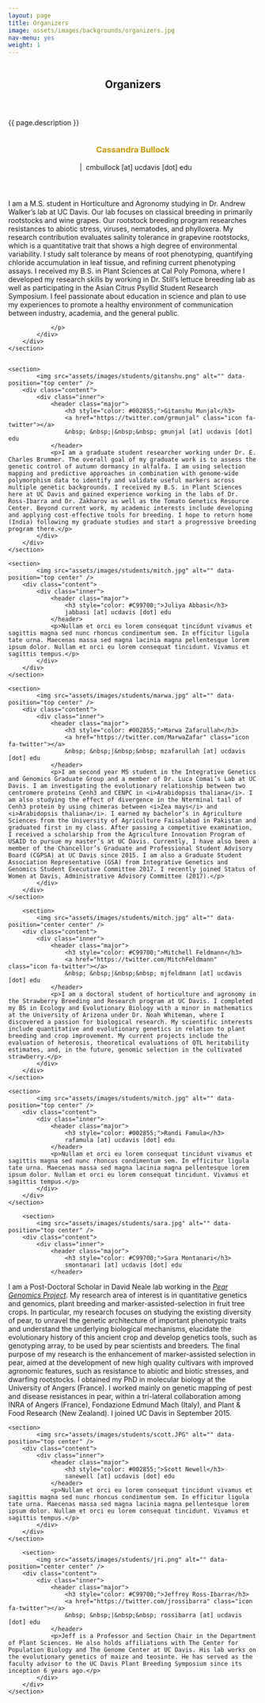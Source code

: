 ```yaml
---
layout: page
title: Organizers
image: assets/images/backgrounds/organizers.jpg
nav-menu: yes
weight: 1
---
```


<!-- Banner -->
<!-- Note: The "styleN" class below should match that of the header element. -->
<section id="banner" class="style2">
	<div class="inner">
		<span class="image">
			<img src="{{ site.baseurl }}/{{ page.image }}" alt="" />
		</span>
		<header class="major">
			<h1>Organizers</h1>
		</header>
		<div class="content">
			<p>{{ page.description }}</p>
		</div>
	</div>
</section>

<!-- Main -->
<div id="main">

<!-- One -->
<section id="one">
	<div class="inner">
	</div>
</section>

<!-- Two -->
<section id="two" class="spotlights">
	<section>
			<img src="assets/images/students/cassie.jpg" alt="" data-position="top center" />
		<div class="content">
			<div class="inner">
				<header class="major">
					<h3 style="color: #C99700;">Cassandra Bullock</h3> 
                    <a href="https://twitter.com/CassietheBent" class="icon fa-twitter"></a>
                     &nbsp; &nbsp;|&nbsp;&nbsp;cmbullock [at] ucdavis [dot] edu
				</header>
				<p>I am a M.S. student in Horticulture and Agronomy studying in Dr. Andrew Walker’s lab at UC Davis. Our lab focuses on classical breeding in primarily rootstocks and wine grapes. Our rootstock breeding program researches resistances to abiotic stress, viruses, nematodes, and phylloxera. My research contribution evaluates salinity tolerance in grapevine rootstocks, which is a quantitative trait that shows a high degree of environmental variability. I study salt tolerance by means of root phenotyping, quantifying chloride accumulation in leaf tissue, and refining current phenotyping assays. I received my B.S. in Plant Sciences at Cal Poly Pomona, where I developed my research skills by working in Dr. Still’s lettuce breeding lab as well as participating in the Asian Citrus Psyllid Student Research Symposium. I feel passionate about education in science and plan to use my experiences to promote a healthy environment of communication between industry, academia, and the general public.
                    
                </p>
			</div>
		</div>
	</section>


	<section>
			<img src="assets/images/students/gitanshu.png" alt="" data-position="top center" />
		<div class="content">
			<div class="inner">
				<header class="major">
                    <h3 style="color: #002855;">Gitanshu Munjal</h3>
                    <a href="https://twitter.com/grmunjal" class="icon fa-twitter"></a>
                    &nbsp; &nbsp;|&nbsp;&nbsp; gmunjal [at] ucdavis [dot] edu 
				</header>
				<p>I am a graduate student researcher working under Dr. E. Charles Brummer. The overall goal of my graduate work is to assess the genetic control of autumn dormancy in alfalfa. I am using selection mapping and predictive approaches in combination with genome-wide polymorphism data to identify and validate useful markers across multiple genetic backgrounds. I received my B.S. in Plant Sciences here at UC Davis and gained experience working in the labs of Dr. Ross-Ibarra and Dr. Zakharov as well as the Tomato Genetics Resource Center. Beyond current work, my academic interests include developing and applying cost-effective tools for breeding. I hope to return home (India) following my graduate studies and start a progressive breeding program there.</p>
			</div>
		</div>
	</section>

	<section>
			<img src="assets/images/students/mitch.jpg" alt="" data-position="top center" />
		<div class="content">
			<div class="inner">
				<header class="major">
					<h3 style="color: #C99700;">Juliya Abbasi</h3>
                    jabbasi [at] ucdavis [dot] edu 
				</header>
				<p>Nullam et orci eu lorem consequat tincidunt vivamus et sagittis magna sed nunc rhoncus condimentum sem. In efficitur ligula tate urna. Maecenas massa sed magna lacinia magna pellentesque lorem ipsum dolor. Nullam et orci eu lorem consequat tincidunt. Vivamus et sagittis tempus.</p>
			</div>
		</div>
	</section>

	<section>
			<img src="assets/images/students/marwa.jpg" alt="" data-position="top center" />
		<div class="content">
			<div class="inner">
				<header class="major">
					<h3 style="color: #002855;">Marwa Zafarullah</h3>
                    <a href="https://twitter.com/MarwaZafar" class="icon fa-twitter"></a>
                    &nbsp; &nbsp;|&nbsp;&nbsp; mzafarullah [at] ucdavis [dot] edu 
				</header>
                <p>I am second year MS student in the Integrative Genetics and Genomics Graduate Group and a member of Dr. Luca Comai’s Lab at UC Davis. I am investigating the evolutionary relationship between two centromere proteins Cenh3 and CENPC in <i>Arabidopsis thaliana</i>. I am also studying the effect of divergence in the Nterminal tail of Cenh3 protein by using chimeras between <i>Zea mays</i> and <i>Arabidopsis thaliana</i>. I earned my bachelor’s in Agriculture Sciences from the University of Agriculture Faisalabad in Pakistan and graduated first in my class. After passing a competitive examination, I received a scholarship from the Agriculture Innovation Program of USAID to pursue my master’s at UC Davis. Currently, I have also been a member of the Chancellor’s Graduate and Professional Student Advisory Board (CGPSA) at UC Davis since 2015. I am also a Graduate Student Association Representative (GSA) from Integrative Genetics and Genomics Student Executive Committee 2017. I recently joined Status of Women at Davis, Administrative Advisory Committee (2017).</p>
			</div>
		</div>
	</section>
	
		<section>
			<img src="assets/images/students/mitch.jpg" alt="" data-position="center center" />
		<div class="content">
			<div class="inner">
				<header class="major">
					<h3 style="color: #C99700;">Mitchell Feldmann</h3>
                    <a href="https://twitter.com/MitchFeldmann" class="icon fa-twitter"></a>
                    &nbsp; &nbsp;|&nbsp;&nbsp; mjfeldmann [at] ucdavis [dot] edu 
				</header>
				<p>I am a doctoral student of horticulture and agronomy in the Strawberry Breeding and Research program at UC Davis. I completed my BS in Ecology and Evolutionary Biology with a minor in mathematics at the University of Arizona under Dr. Noah Whiteman, where I discovered a passion for biological research. My scientific interests include quantitative and evolutionary genetics in relation to plant breeding and crop improvement. My current projects include the evaluation of heterosis, theoretical evaluations of QTL heritability estimates, and, in the future, genomic selection in the cultivated strawberry.</p>
			</div>
		</div>
	</section>

	<section>
			<img src="assets/images/students/mitch.jpg" alt="" data-position="top center" />
		<div class="content">
			<div class="inner">
				<header class="major">
					<h3 style="color: #002855;">Randi Famula</h3>
                    rafamula [at] ucdavis [dot] edu
				</header>
				<p>Nullam et orci eu lorem consequat tincidunt vivamus et sagittis magna sed nunc rhoncus condimentum sem. In efficitur ligula tate urna. Maecenas massa sed magna lacinia magna pellentesque lorem ipsum dolor. Nullam et orci eu lorem consequat tincidunt. Vivamus et sagittis tempus.</p>
			</div>
		</div>
	</section>
	
		<section>
			<img src="assets/images/students/sara.jpg" alt="" data-position="top center" />
		<div class="content">
			<div class="inner">
				<header class="major">
					<h3 style="color: #C99700;">Sara Montanari</h3>
                    smontanari [at] ucdavis [dot] edu
				</header>
<p>I am a Post-Doctoral Scholar in David Neale lab working in the <i><a href="http://dendrome.ucdavis.edu/NealeLab/pgp/">Pear Genomics Project</a></i>. My research area of interest is in quantitative genetics and genomics, plant breeding and marker-assisted-selection in fruit tree crops. In particular, my research focuses on studying the existing diversity of pear, to unravel the genetic architecture of important phenotypic traits and understand the underlying biological mechanisms, elucidate the evolutionary history of this ancient crop and develop genetics tools, such as genotyping array, to be used by pear scientists and breeders. The final purpose of my research is the enhancement of marker-assisted selection in pear, aimed at the development of new high quality cultivars with improved agronomic features, such as resistance to abiotic and biotic stresses, and dwarfing rootstocks.
I obtained my PhD in molecular biology at the University of Angers (France). I worked mainly on genetic mapping of pest and disease resistances in pear, within a tri-lateral collaboration among INRA of Angers (France), Fondazione Edmund Mach (Italy), and Plant & Food Research (New Zealand). I joined UC Davis in September 2015.</p>
			</div>
		</div>
	</section>

	<section>
			<img src="assets/images/students/scott.JPG" alt="" data-position="top center" />
		<div class="content">
			<div class="inner">
				<header class="major">
					<h3 style="color: #002855;">Scott Newell</h3>
                    sanewell [at] ucdavis [dot] edu
				</header>
				<p>Nullam et orci eu lorem consequat tincidunt vivamus et sagittis magna sed nunc rhoncus condimentum sem. In efficitur ligula tate urna. Maecenas massa sed magna lacinia magna pellentesque lorem ipsum dolor. Nullam et orci eu lorem consequat tincidunt. Vivamus et sagittis tempus.</p>
			</div>
		</div>
	</section>
	
		<section>
			<img src="assets/images/students/jri.png" alt="" data-position="center center" />
		<div class="content">
			<div class="inner">
				<header class="major">
					<h3 style="color: #C99700;">Jeffrey Ross-Ibarra</h3>
                    <a href="https://twitter.com/jrossibarra" class="icon fa-twitter"></a>
                    &nbsp; &nbsp;|&nbsp;&nbsp; rossibarra [at] ucdavis [dot] edu 
				</header>
				<p>Jeff is a Professor and Section Chair in the Department of Plant Sciences. He also holds affiliations with The Center for Population Biology and The Genome Center at UC Davis. His lab works on the evolutionary genetics of maize and teosinte. He has served as the faculty advisor to the UC Davis Plant Breeding Symposium since its inception 6 years ago.</p>
			</div>
		</div>
	</section>
